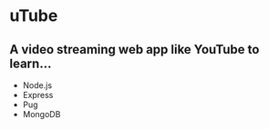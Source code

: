 # uTube

## A video streaming web app like YouTube to learn...

- Node.js
- Express
- Pug
- MongoDB
